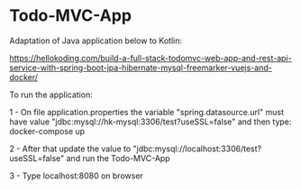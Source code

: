 # Todo-MVC-App

Adaptation of Java application below to Kotlin:

https://hellokoding.com/build-a-full-stack-todomvc-web-app-and-rest-api-service-with-spring-boot-jpa-hibernate-mysql-freemarker-vuejs-and-docker/

To run the application:

1 - On file application.properties the variable "spring.datasource.url" must have value "jdbc:mysql://hk-mysql:3306/test?useSSL=false"
    and then type: docker-compose up
    
2 - After that update the value to "jdbc:mysql://localhost:3306/test?useSSL=false" and run the Todo-MVC-App

3 - Type localhost:8080 on browser